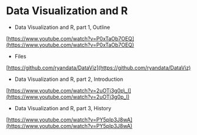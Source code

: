# Data Visualization and R

* Data Visualization and R, part 1, Outline

[https://www.youtube.com/watch?v=P0xTaOb7OEQ](https://www.youtube.com/watch?v=P0xTaOb7OEQ)

* Files

[https://github.com/ryandata/DataViz](https://github.com/ryandata/DataViz)

* Data Visualization and R, part 2, Introduction

[https://www.youtube.com/watch?v=2uOTj3g0p\_I](https://www.youtube.com/watch?v=2uOTj3g0p_I)

* Data Visualization and R, part 3, History

[https://www.youtube.com/watch?v=PY5plp3J8wA](https://www.youtube.com/watch?v=PY5plp3J8wA)

